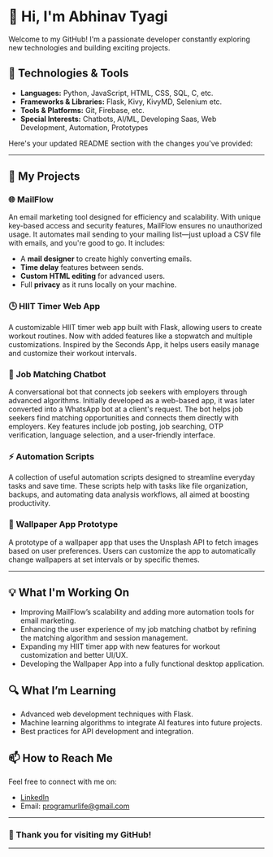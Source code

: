# 👋 Hi, I'm Abhinav Tyagi

Welcome to my GitHub! I'm a passionate developer constantly exploring new technologies and building exciting projects.

## 🔧 Technologies & Tools

- **Languages:** Python, JavaScript, HTML, CSS, SQL, C, etc.
- **Frameworks & Libraries:** Flask, Kivy, KivyMD, Selenium etc.
- **Tools & Platforms:** Git, Firebase, etc.
- **Special Interests:** Chatbots, AI/ML, Developing Saas, Web Development, Automation, Prototypes

Here's your updated README section with the changes you've provided:

---

## 🚀 My Projects

### 🌐 MailFlow
An email marketing tool designed for efficiency and scalability. With unique key-based access and security features, MailFlow ensures no unauthorized usage. It automates mail sending to your mailing list—just upload a CSV file with emails, and you're good to go. It includes:
- A **mail designer** to create highly converting emails.
- **Time delay** features between sends.
- **Custom HTML editing** for advanced users.
- Full **privacy** as it runs locally on your machine.

### 🕒 HIIT Timer Web App
A customizable HIIT timer web app built with Flask, allowing users to create workout routines. Now with added features like a stopwatch and multiple customizations. Inspired by the Seconds App, it helps users easily manage and customize their workout intervals.

### 🤖 Job Matching Chatbot
A conversational bot that connects job seekers with employers through advanced algorithms. Initially developed as a web-based app, it was later converted into a WhatsApp bot at a client's request. The bot helps job seekers find matching opportunities and connects them directly with employers. Key features include job posting, job searching, OTP verification, language selection, and a user-friendly interface.

### ⚡️ Automation Scripts
A collection of useful automation scripts designed to streamline everyday tasks and save time. These scripts help with tasks like file organization, backups, and automating data analysis workflows, all aimed at boosting productivity.

### 🎨 Wallpaper App Prototype
A prototype of a wallpaper app that uses the Unsplash API to fetch images based on user preferences. Users can customize the app to automatically change wallpapers at set intervals or by specific themes.

---

## 💡 What I'm Working On
- Improving MailFlow’s scalability and adding more automation tools for email marketing.
- Enhancing the user experience of my job matching chatbot by refining the matching algorithm and session management.
- Expanding my HIIT timer app with new features for workout customization and better UI/UX.
- Developing the Wallpaper App into a fully functional desktop application.

## 🔍 What I’m Learning
- Advanced web development techniques with Flask.
- Machine learning algorithms to integrate AI features into future projects.
- Best practices for API development and integration.

## 📫 How to Reach Me
Feel free to connect with me on:
- [LinkedIn](https://www.linkedin.com/in/abhinav-tyagi-615020290/)
- Email: programurlife@gmail.com

---

### 🌟 Thank you for visiting my GitHub!

---
